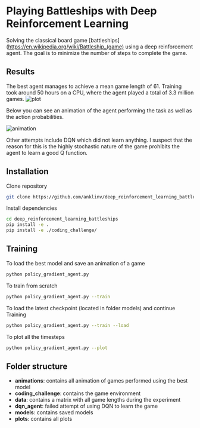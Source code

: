 # Playing Battleships with Deep Reinforcement Learning
Solving the classical board game [battleships](https://en.wikipedia.org/wiki/Battleship_(game) using a deep reinforcement agent. The goal is to minimize the number of steps to complete the game.

## Results
The best agent manages to achieve a mean game length of 61. Training took around 50 hours on a CPU, where the agent played a total of 3.3 million games.
![plot]()

Below you can see an animation of the agent performing the task as well as the action probabilities.

![animation]()

Other attempts include DQN which did not learn anything. I suspect that the reason for this is the highly stochastic nature of the game prohibits the agent to learn a good Q function.

## Installation
Clone repository
```Bash
git clone https://github.com/anklinv/deep_reinforcement_learning_battleships
```

Install dependencies
```Bash
cd deep_reinforcement_learning_battleships
pip install -e .
pip install -e ./coding_challenge/
```

## Training
To load the best model and save an animation of a game
```Bash
python policy_gradient_agent.py
```

To train from scratch
```Bash
python policy_gradient_agent.py --train
```

To load the latest checkpoint (located in folder models) and continue Training
```Bash
python policy_gradient_agent.py --train --load
```

To plot all the timesteps
```Bash
python policy_gradient_agent.py --plot
```

## Folder structure
- __animations__: contains all animation of games performed using the best model
- __coding_challenge__: contains the game environment
- __data__: contains a matrix with all game lengths during the experiment
- __dqn_agent__: failed attempt of using DQN to learn the game
- __models__: contains saved models
- __plots__: contains all plots
